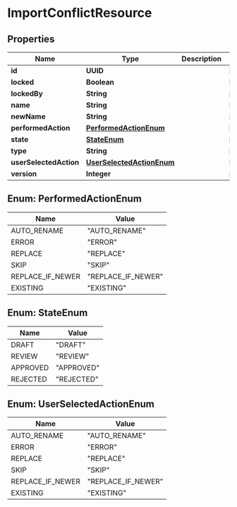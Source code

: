 

# ImportConflictResource


## Properties

| Name | Type | Description | Notes |
|------------ | ------------- | ------------- | -------------|
|**id** | **UUID** |  |  [optional] |
|**locked** | **Boolean** |  |  [optional] |
|**lockedBy** | **String** |  |  [optional] |
|**name** | **String** |  |  [optional] |
|**newName** | **String** |  |  [optional] |
|**performedAction** | [**PerformedActionEnum**](#PerformedActionEnum) |  |  [optional] |
|**state** | [**StateEnum**](#StateEnum) |  |  [optional] |
|**type** | **String** |  |  [optional] |
|**userSelectedAction** | [**UserSelectedActionEnum**](#UserSelectedActionEnum) |  |  [optional] |
|**version** | **Integer** |  |  [optional] |



## Enum: PerformedActionEnum

| Name | Value |
|---- | -----|
| AUTO_RENAME | &quot;AUTO_RENAME&quot; |
| ERROR | &quot;ERROR&quot; |
| REPLACE | &quot;REPLACE&quot; |
| SKIP | &quot;SKIP&quot; |
| REPLACE_IF_NEWER | &quot;REPLACE_IF_NEWER&quot; |
| EXISTING | &quot;EXISTING&quot; |



## Enum: StateEnum

| Name | Value |
|---- | -----|
| DRAFT | &quot;DRAFT&quot; |
| REVIEW | &quot;REVIEW&quot; |
| APPROVED | &quot;APPROVED&quot; |
| REJECTED | &quot;REJECTED&quot; |



## Enum: UserSelectedActionEnum

| Name | Value |
|---- | -----|
| AUTO_RENAME | &quot;AUTO_RENAME&quot; |
| ERROR | &quot;ERROR&quot; |
| REPLACE | &quot;REPLACE&quot; |
| SKIP | &quot;SKIP&quot; |
| REPLACE_IF_NEWER | &quot;REPLACE_IF_NEWER&quot; |
| EXISTING | &quot;EXISTING&quot; |



